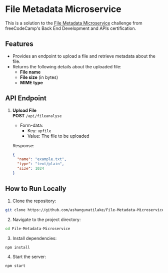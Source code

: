 # File Metadata Microservice

This is a solution to the [File Metadata Microservice](https://www.freecodecamp.org/learn/back-end-development-and-apis/back-end-development-and-apis-projects/file-metadata-microservice) challenge from freeCodeCamp's Back End Development and APIs certification.

## Features

- Provides an endpoint to upload a file and retrieve metadata about the file.
- Returns the following details about the uploaded file:
  - **File name**
  - **File size** (in bytes)
  - **MIME type**

## API Endpoint

1. **Upload File**  
   **POST** `/api/fileanalyse`  
   - Form-data:
     - Key: `upfile`
     - Value: The file to be uploaded  
   
   Response:
   ```json
   {
     "name": "example.txt",
     "type": "text/plain",
     "size": 1024
   }
   ```

## How to Run Locally

1. Clone the repository:

```bash
git clone https://github.com/ashangunatilake/File-Metadata-Microservice.git
```

2. Navigate to the project directory:
```bash
cd File-Metadata-Microservice
```

3. Install dependencies:
```bash
npm install
```

4. Start the server:
```bash
npm start
```

